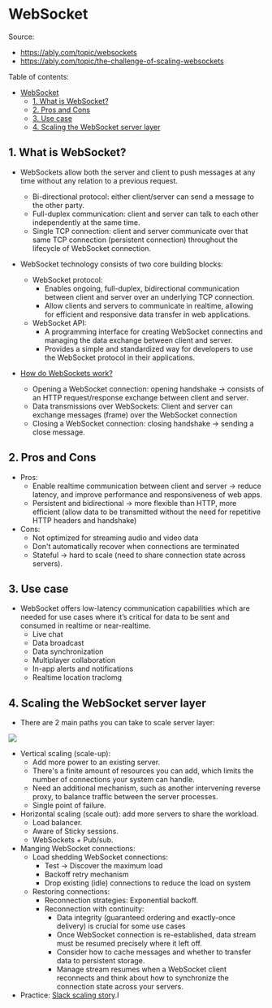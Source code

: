# WebSocket

Source:

- <https://ably.com/topic/websockets>
- <https://ably.com/topic/the-challenge-of-scaling-websockets>

Table of contents:

- [WebSocket](#websocket)
  - [1. What is WebSocket?](#1-what-is-websocket)
  - [2. Pros and Cons](#2-pros-and-cons)
  - [3. Use case](#3-use-case)
  - [4. Scaling the WebSocket server layer](#4-scaling-the-websocket-server-layer)

## 1. What is WebSocket?

- WebSockets allow both the server and client to push messages at any time without any relation to a previous request.
  - Bi-directional protocol: either client/server can send a message to the other party.
  - Full-duplex communication: client and server can talk to each other independently at the same time.
  - Single TCP connection: client and server communicate over that same TCP connection (persistent connection) throughout the lifecycle of WebSocket connection.
- WebSocket technology consists of two core building blocks:
  - WebSocket protocol:
    - Enables ongoing, full-duplex, bidirectional communication between client and server over an underlying TCP connection.
    - Allow clients and servers to communicate in realtime, allowing for efficient and responsive data transfer in web applications.
  - WebSocket API:
    - A programming interface for creating WebSocket connectins and managing the data exchange between client and server.
    - Provides a simple and standardized way for developers to use the WebSocket protocol in their applications.
- [How do WebSockets work?](https://ably.com/topic/how-do-websockets-work)

  - Opening a WebSocket connection: opening handshake -> consists of an HTTP request/response exchange between client and server.
  - Data transmissions over WebSockets: Client and server can exchange messages (frame) over the WebSocket connection
  - Closing a WebSocket connection: closing handshake -> sending a close message.

## 2. Pros and Cons

- Pros:
  - Enable realtime communication between client and server -> reduce latency, and improve performance and responsiveness of web apps.
  - Persistent and bidirectional -> more flexible than HTTP, more efficient (allow data to be transmitted without the need for repetitive HTTP headers and handshake)
- Cons:
  - Not optimized for streaming audio and video data
  - Don't automatically recover when connections are terminated
  - Stateful -> hard to scale (need to share connection state across servers).

## 3. Use case

- WebSocket offers low-latency communication capabilities which are needed for use cases where it’s critical for data to be sent and consumed in realtime or near-realtime.
  - Live chat
  - Data broadcast
  - Data synchronization
  - Multiplayer collaboration
  - In-app alerts and notifications
  - Realtime location traclomg

## 4. Scaling the WebSocket server layer

- There are 2 main paths you can take to scale server layer:

![](https://images.ctfassets.net/ee3ypdtck0rk/1Eu1PnOyty4TJRJOwMp1Zp/9bfff65545d75a7f2717875e1b181e3f/horizontal-vs-vertical-scaling.png.png?w=1841&h=841&q=50&fm=webp)

- Vertical scaling (scale-up):
  - Add more power to an existing server.
  - There's a finite amount of resources you can add, which limits the number of connections your system can handle.
  - Need an additional mechanism, such as another intervening reverse proxy, to balance traffic between the server processes.
  - Single point of failure.
- Horizontal scaling (scale out): add more servers to share the workload.
  - Load balancer.
  - Aware of Sticky sessions.
  - WebSockets + Pub/sub.
- Manging WebSocket connections:
  - Load shedding WebSocket connections:
    - Test -> Discover the maximum load
    - Backoff retry mechanism
    - Drop existing (idle) connections to reduce the load on system
  - Restoring connections:
    - Reconnection strategies: Exponential backoff.
    - Reconnection with continuity:
      - Data integrity (guaranteed ordering and exactly-once delivery) is crucial for some use cases
      - Once WebSocket connection is re-established, data stream must be resumed precisely where it left off.
      - Consider how to cache messages and whether to transfer data to persistent storage.
      - Manage stream resumes when a WebSocket client reconnects and think about how to synchronize the connection state across your servers.
- Practice: [Slack scaling story](https://slack.engineering/migrating-millions-of-concurrent-websockets-to-envoy/).I
